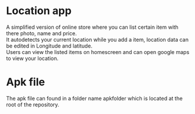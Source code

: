 # Location app
A simplified version of online store where you can list certain item with there photo, name and price.  
It autodetects your current location while you add a item, location data can be edited in Longitude and latitude.  
Users can view the listed items on homescreen and can open google maps to view your location.
# Apk file
The apk file can found in a folder name apkfolder which is located at the root of the repository.

